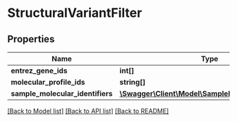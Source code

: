 # StructuralVariantFilter

## Properties
Name | Type | Description | Notes
------------ | ------------- | ------------- | -------------
**entrez_gene_ids** | **int[]** |  | [optional] 
**molecular_profile_ids** | **string[]** |  | [optional] 
**sample_molecular_identifiers** | [**\Swagger\Client\Model\SampleMolecularIdentifier[]**](SampleMolecularIdentifier.md) |  | [optional] 

[[Back to Model list]](../README.md#documentation-for-models) [[Back to API list]](../README.md#documentation-for-api-endpoints) [[Back to README]](../README.md)


